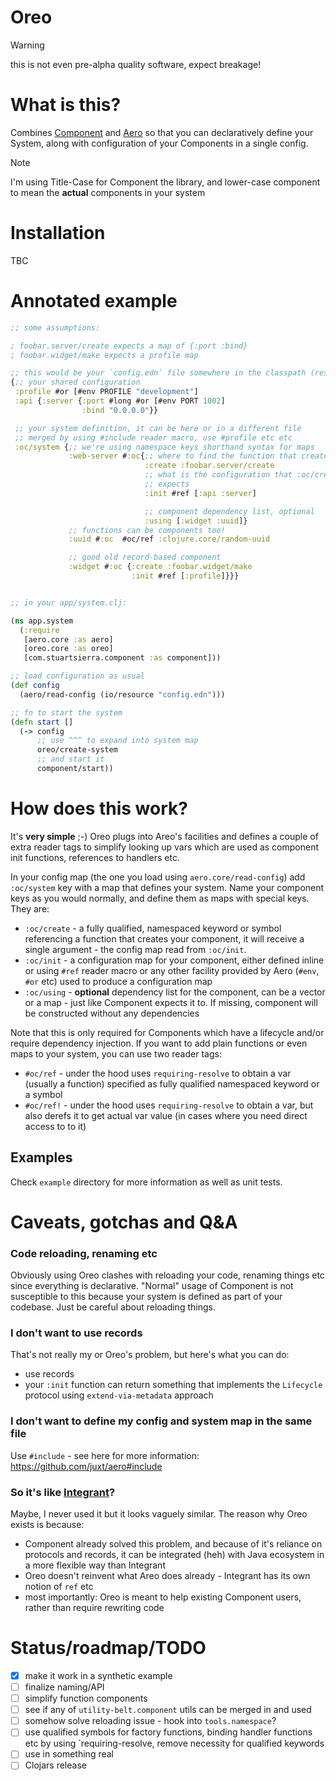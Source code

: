 # Oreo

> [!WARNING]
> this is not even pre-alpha quality software, expect breakage!

# What is this?

Combines [Component](https://github.com/stuartsierra/component) and [Aero](https://github.com/juxt/aero) so that you can declaratively define your System, along with configuration of your Components in a single config.

> [!NOTE]
> I'm using Title-Case for Component the library, and lower-case component to mean the **actual** components in your system

# Installation

TBC

# Annotated example

```clojure
;; some assumptions:

; foobar.server/create expects a map of {:port :bind}
; foobar.widget/make expects a profile map

;; this would be your `config.edn` file somewhere in the classpath (resources or src)
{;; your shared configuration
 :profile #or [#env PROFILE "development"]
 :api {:server {:port #long #or [#env PORT 1002]
                :bind "0.0.0.0"}}

 ;; your system definition, it can be here or in a different file
 ;; merged by using #include reader macro, use #profile etc etc
 :oc/system {;; we're using namespace keys shorthand syntax for maps
             :web-server #:oc{;; where to find the function that creates the component
                              :create :foobar.server/create
                              ;; what is the configuration that :oc/create function
                              ;; expects
                              :init #ref [:api :server]

                              ;; component dependency list, optional
                              :using [:widget :uuid]}
             ;; functions can be components too!
             :uuid #:oc  #oc/ref :clojure.core/random-uuid

             ;; good old record-based component
             :widget #:oc {:create :foobar.widget/make
                           :init #ref [:profile]}}}


;; in your app/system.clj:

(ns app.system
  (:require
   [aero.core :as aero]
   [oreo.core :as oreo]
   [com.stuartsierra.component :as component]))

;; load configuration as usual
(def config
  (aero/read-config (io/resource "config.edn")))

;; fn to start the system
(defn start []
  (-> config
      ;; use ^^^ to expand into system map
      oreo/create-system
      ;; and start it
      component/start))
```

# How does this work?

It's **very simple** ;-) Oreo plugs into Areo's facilities and defines a couple of extra reader tags to simplify looking up vars which are used as component init functions, references to handlers etc.

In your config map (the one you load using `aero.core/read-config`) add `:oc/system` key with a map that defines your system. Name your component keys as you would normally, and define them as maps with special keys. They are:

- `:oc/create`  - a fully qualified, namespaced keyword or symbol referencing a function that creates your component, it will receive a single argument - the config map read from `:oc/init`.
- `:oc/init` - a configuration map for your component, either defined inline or using `#ref` reader macro or any other facility provided by Aero (`#env`, `#or` etc) used to produce a configuration map
- `:oc/using` - **optional** dependency list for the component, can be a vector or a map - just like Component expects it to. If missing, component will be constructed without any dependencies


Note that this is only required for Components which have a lifecycle and/or require dependency injection. If you want to add plain functions or even maps to your system, you can use two reader tags:

- `#oc/ref` - under the hood uses `requiring-resolve` to obtain a var (usually a function) specified as fully qualified namespaced keyword or a symbol
- `#oc/ref!` - under the hood uses `requiring-resolve` to obtain a var, but also derefs it to get actual var value (in cases where you need direct access to to it)

## Examples

Check `example` directory for more information as well as unit tests.


# Caveats, gotchas and Q&A

### Code reloading, renaming etc

Obviously using Oreo clashes with reloading your code, renaming things etc since everything is declarative. "Normal" usage of Component is not susceptible to this because your system is defined as part of your codebase. Just be careful about reloading things.


### I don't want to use records

That's not really my or Oreo's problem, but here's what you can do:

- use records
- your `:init` function can return something that implements the `Lifecycle` protocol using `extend-via-metadata` approach


### I don't want to define my config and system map in the same file

Use `#include` - see here for more information: https://github.com/juxt/aero#include


### So it's like [Integrant](https://github.com/weavejester/integrant)?

Maybe, I never used it but it looks vaguely similar. The reason why Oreo exists is because:

- Component already solved this problem, and because of it's reliance on protocols and records, it can be integrated (heh) with Java ecosystem in a more flexible way than Integrant
- Oreo doesn't reinvent what Areo does already - Integrant has its own notion of `ref` etc
- most importantly: Oreo is meant to help existing Component users, rather than require rewriting code

# Status/roadmap/TODO


- [x] make it work in a synthetic example
- [ ] finalize naming/API
- [ ] simplify function components
- [ ] see if any of `utility-belt.component` utils can be merged in and used
- [ ] somehow solve reloading issue - hook into `tools.namespace`?
- [ ] use qualified symbols for factory functions, binding handler functions etc by using `requiring-resolve, remove necessity for qualified keywords
- [ ] use in something real
- [ ] Clojars release
